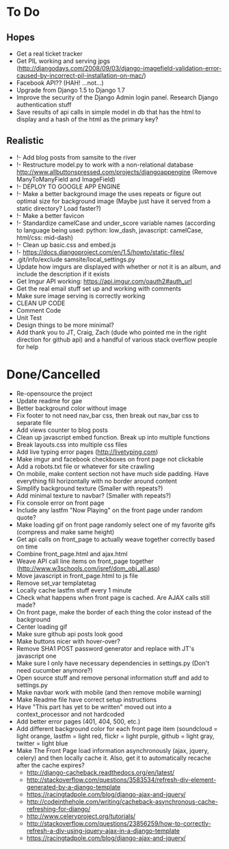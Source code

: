 To Do
=====
Hopes
-----
* Get a real ticket tracker
* Get PIL working and serving jpgs (http://djangodays.com/2008/09/03/django-imagefield-validation-error-caused-by-incorrect-pil-installation-on-mac/)
* Facebook API?? (HAH! ...not...)
* Upgrade from Django 1.5 to Django 1.7
* Improve the security of the Django Admin login panel. Research Django authentication stuff
* Save results of api calls in simple model in db that has the html to display and a hash of the html as the primary key?


Realistic
---------
* !- Add blog posts from samsite to the river
* !- Restructure model.py to work with a non-relational database http://www.allbuttonspressed.com/projects/djangoappengine (Remove ManyToManyField and ImageField)
* !- DEPLOY TO GOOGLE APP ENGINE
* !- Make a better background image the uses repeats or figure out optimal size for background image (Maybe just have it served from a static directory? Load faster?)
* !- Make a better favicon
* !- Standardize camelCase and under_score variable names (according to language being used: python: low_dash, javascript: camelCase, html/css: mid-dash)
* !- Clean up basic.css and embed.js
* !- https://docs.djangoproject.com/en/1.5/howto/static-files/
* .git/info/exclude samsite/local_settings.py
* Update how imgurs are displayed with whether or not it is an album, and include the description if it exists
* Get Imgur API working: https://api.imgur.com/oauth2#auth_url
* Get the real email stuff set up and working with comments
* Make sure image serving is correctly working
* CLEAN UP CODE
* Comment Code
* Unit Test
* Design things to be more minimal?
* Add thank you to JT, Craig, Zach (dude who pointed me in the right direction for github api) and a handful of various stack overflow people for help


Done/Cancelled
==============
* Re-opensource the project
* Update readme for gae
* Better background color without image
* Fix footer to not need nav_bar css, then break out nav_bar css to separate file
* Add views counter to blog posts
* Clean up javascript embed function. Break up into multiple functions
* Break layouts.css into multiple css files
* Add live typing error pages (http://livetyping.com)
* Make imgur and facebook checkboxes on front page not clickable
* Add a robots.txt file or whatever for site crawling
* On mobile, make content section not have much side padding. Have everything fill horizontally with no border around content
* Simplify background texture (Smaller with repeats?)
* Add minimal texture to navbar? (Smaller with repeats?)
* Fix console error on front page
* Include any lastfm "Now Playing" on the front page under random quote?
* Make loading gif on front page randomly select one of my favorite gifs (compress and make same height)
* Get api calls on front_page to actually weave together correctly based on time
* Combine front_page.html and ajax.html
* Weave API call line items on front_page together (http://www.w3schools.com/jsref/dom_obj_all.asp)
* Move javascript in front_page.html to js file
* Remove set_var templatetag
* Locally cache lastfm stuff every 1 minute
* Check what happens when front page is cached. Are AJAX calls still made?
* On front page, make the border of each thing the color instead of the background
* Center loading gif
* Make sure github api posts look good
* Make buttons nicer with hover-over?
* Remove SHA1 POST password generator and replace with JT's javascript one
* Make sure I only have necessary dependencies in settings.py (Don't need cucumber anymore?)
* Open source stuff and remove personal information stuff and add to settings.py
* Make navbar work with mobile (and then remove mobile warning)
* Make Readme file have correct setup instructions
* Have "This part has yet to be written" moved out into a context_processor and not hardcoded
* Add better error pages (401, 404, 500, etc.)
* Add different background color for each front page item (soundcloud = light orange, lastfm = light red, flickr = light purple, github = light gray, twitter = light blue
* Make The Front Page load information asynchronously (ajax, jquery, celery) and then locally cache it. Also, get it to automatically recache after the cache expires?
  * http://django-cacheback.readthedocs.org/en/latest/
  * http://stackoverflow.com/questions/3583534/refresh-div-element-generated-by-a-django-template
  * https://racingtadpole.com/blog/django-ajax-and-jquery/
  * http://codeinthehole.com/writing/cacheback-asynchronous-cache-refreshing-for-django/
  * http://www.celeryproject.org/tutorials/
  * http://stackoverflow.com/questions/23856259/how-to-correctly-refresh-a-div-using-jquery-ajax-in-a-django-template
  * https://racingtadpole.com/blog/django-ajax-and-jquery/
